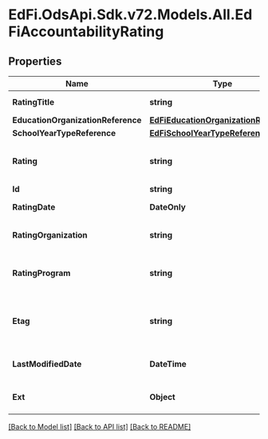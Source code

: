 # EdFi.OdsApi.Sdk.v72.Models.All.EdFiAccountabilityRating

## Properties

Name | Type | Description | Notes
------------ | ------------- | ------------- | -------------
**RatingTitle** | **string** | The title of the rating. | 
**EducationOrganizationReference** | [**EdFiEducationOrganizationReference**](EdFiEducationOrganizationReference.md) |  | 
**SchoolYearTypeReference** | [**EdFiSchoolYearTypeReference**](EdFiSchoolYearTypeReference.md) |  | 
**Rating** | **string** | An accountability rating level, designation, or assessment. | 
**Id** | **string** |  | [optional] 
**RatingDate** | **DateOnly** | The date the rating was awarded. | [optional] 
**RatingOrganization** | **string** | The organization that assessed the rating. | [optional] 
**RatingProgram** | **string** | The program associated with the accountability rating (e.g., NCLB, AEIS). | [optional] 
**Etag** | **string** | A unique system-generated value that identifies the version of the resource. | [optional] 
**LastModifiedDate** | **DateTime** | The date and time the resource was last modified. | [optional] 
**Ext** | **Object** | Extensions to the AccountabilityRating entity. | [optional] 

[[Back to Model list]](../../README.md#documentation-for-models) [[Back to API list]](../../README.md#documentation-for-api-endpoints) [[Back to README]](../../README.md)

